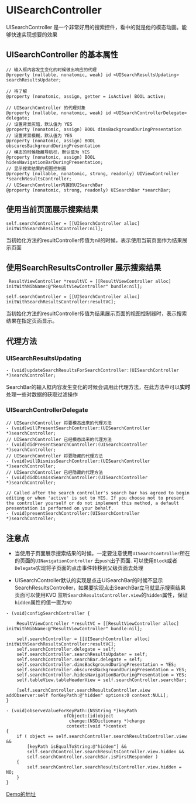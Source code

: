 # UISearchController

UISearchController 是一个非常好用的搜索控件，看中的就是他的模态动画。能够快速实现想要的效果

## UISearchController 的基本属性

```objc
// 输入框内容发生变化的时候做出响应的代理
@property (nullable, nonatomic, weak) id <UISearchResultsUpdating> searchResultsUpdater;

// 待了解
@property (nonatomic, assign, getter = isActive) BOOL active;

// UISearchController 的代理对象
@property (nullable, nonatomic, weak) id <UISearchControllerDelegate> delegate;
// 设置背景灰暗，默认值为 YES
@property (nonatomic, assign) BOOL dimsBackgroundDuringPresentation 
// 设置背景模糊，默认值为 YES
@property (nonatomic, assign) BOOL obscuresBackgroundDuringPresentation 
// 模态的时候隐藏导航栏，默认值为 YES
@property (nonatomic, assign) BOOL hidesNavigationBarDuringPresentation;
// 显示搜索结果的视图控制器
@property (nullable, nonatomic, strong, readonly) UIViewController *searchResultsController;
// UISearchController内置的UISearchBar
@property (nonatomic, strong, readonly) UISearchBar *searchBar;
```

## 使用当前页面展示搜索结果

```
self.searchController = [[UISearchController alloc] initWithSearchResultsController:nil];
```
当初始化方法的resultController传值为nil的时候，表示使用当前页面作为结果展示页面

## 使用SearchResultsController 展示搜索结果

```
 ResultViewController *resultVC = [[ResultViewController alloc] initWithNibName:@"ResultViewController" bundle:nil];

self.searchController = [[UISearchController alloc] initWithSearchResultsController:resultVC];
```

当初始化方法的resultController传值为结果展示页面的视图控制器时，表示搜索结果在指定页面显示。

## 代理方法

### UISearchResultsUpdating

```
- (void)updateSearchResultsForSearchController:(UISearchController *)searchController;
```
SearchBar的输入框内容发生变化的时候会调用此代理方法，在此方法中可以**实时**处理一些对数据的获取过滤操作

### UISearchControllerDelegate

```
// UISearchController 将要模态出来的代理方法
- (void)willPresentSearchController:(UISearchController *)searchController;
// UISearchController 已经模态出来的代理方法
- (void)didPresentSearchController:(UISearchController *)searchController;
// UISearchController 将要隐藏的代理方法
- (void)willDismissSearchController:(UISearchController *)searchController;
// UISearchController 已经隐藏的代理方法
- (void)didDismissSearchController:(UISearchController *)searchController;

// Called after the search controller's search bar has agreed to begin editing or when 'active' is set to YES. If you choose not to present the controller yourself or do not implement this method, a default presentation is performed on your behalf.
- (void)presentSearchController:(UISearchController *)searchController;
```

## 注意点
* 当使用子页面展示搜索结果的时候，一定要注意使用`UISearchController`所在的页面的`UINavigationController` 去`push`出子页面. 可以使用`Block`或者`Delegate`实现将子页面的点击事件转移到父级页面去处理

* UISearchController默认的实现是点击UISearchBar的时候不显示SearchResultsController，如果要实现点击SearchBar立马就显示搜索结果页面可以使用KVO 监听`SearchResultsController.view`的`hidden`属性，保证`hidden`属性的值一直为`NO`

```
- (void)configSearchController {
    
    ResultViewController *resultVC = [[ResultViewController alloc] initWithNibName:@"ResultViewController" bundle:nil];
    
    self.searchController = [[UISearchController alloc] initWithSearchResultsController:resultVC];
    self.searchController.delegate = self;
    self.searchController.searchResultsUpdater = self;
    self.searchController.searchBar.delegate = self;
    self.searchController.dimsBackgroundDuringPresentation = YES;
    self.searchController.obscuresBackgroundDuringPresentation = YES;
    self.searchController.hidesNavigationBarDuringPresentation = YES;
    self.tableView.tableHeaderView = self.searchController.searchBar;
    
    [self.searchController.searchResultsController.view addObserver:self forKeyPath:@"hidden" options:0 context:NULL];
}

- (void)observeValueForKeyPath:(NSString *)keyPath
                      ofObject:(id)object
                        change:(NSDictionary *)change
                       context:(void *)context
{
    if ( object == self.searchController.searchResultsController.view &&
        [keyPath isEqualToString:@"hidden"] &&
        self.searchController.searchResultsController.view.hidden &&
        self.searchController.searchBar.isFirstResponder )
    {
        self.searchController.searchResultsController.view.hidden = NO;
    }
}

```

[Demo的地址](https://github.com/yubin-X/UISearchControllerDemo)